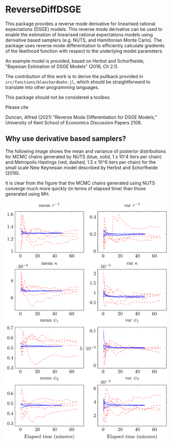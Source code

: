 # ReverseDiffDSGE

This package provides a reverse mode derivative for linearised rational expectations
(DSGE) models.
This reverse mode derivative can be used to enable the estimation of linearised rational
expectations models using derivative based samplers (e.g. NUTS, and Hamiltonian Monte Carlo).
The package uses reverse mode differentiation to efficiently calculate
gradients of the likelihood function with respect to the underlying model
parameters.

An example model is provided, based on Herbst and Schorfheide,
"Bayesian Estimation of DSGE Models" (2016, Ch 2.1).

The contribution of this work is to derive the pullback provided in `src/functions/blanchardkahn.jl`,
which should be straightforward to translate into other programming languages.

This package should not be considered a toolbox.

Please cite

Duncan, Alfred (2021) "Reverse Mode Differentiation for DSGE Models,"
University of Kent School of Economics Discussion Papers 2108.

## Why use derivative based samplers?

The following image shows the mean and variance of posterior distributions
for MCMC chains generated by NUTS (blue, solid, 1 x 10^4 iters per chain)
and Metropolis Hastings (red, dashed, 1.5 x 10^6 iters per chain)
for the small scale New Keynesian model described by Herbst and Schorfheide (2016).

It is clear from the figure that the MCMC chains generated using NUTS
 converge much more quickly (in terms of elapsed time) than those generated using MH.

![](assets/chains_t.svg)
